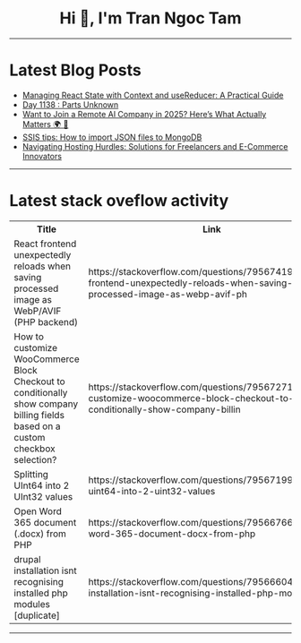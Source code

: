 <h1 align="center">Hi 👋, I'm Tran Ngoc Tam</h1>

---

# Latest Blog Posts 
<!-- BLOG-POST-LIST:START -->
- [Managing React State with Context and useReducer: A Practical Guide](https://dev.to/bastiani/managing-react-state-with-context-and-usereducer-a-practical-guide-401i)
- [Day 1138 : Parts Unknown](https://dev.to/dwane/day-1138-parts-unknown-2982)
- [Want to Join a Remote AI Company in 2025? Here’s What Actually Matters 🌍 🤖](https://dev.to/clickit_devops/want-to-join-a-remote-ai-company-in-2025-heres-what-actually-matters-52fg)
- [SSIS tips: How to import JSON files to MongoDB](https://dev.to/jorge316/ssis-tips-how-to-import-json-files-to-mongodb-dj0)
- [Navigating Hosting Hurdles: Solutions for Freelancers and E-Commerce Innovators](https://dev.to/florentv11/navigating-hosting-hurdles-solutions-for-freelancers-and-e-commerce-innovators-2enb)
<!-- BLOG-POST-LIST:END -->

---

# Latest stack oveflow activity
<table>
  <tr><th>Title</th><th>Link</th></tr>
  <!-- STACKOVERFLOW:START --><tr><td>React frontend unexpectedly reloads when saving processed image as WebP/AVIF &lpar;PHP backend&rpar;</td><td>https://stackoverflow.com/questions/79567419/react-frontend-unexpectedly-reloads-when-saving-processed-image-as-webp-avif-ph</td></tr><tr><td>How to customize WooCommerce Block Checkout to conditionally show company billing fields based on a custom checkbox selection?</td><td>https://stackoverflow.com/questions/79567271/how-to-customize-woocommerce-block-checkout-to-conditionally-show-company-billin</td></tr><tr><td>Splitting UInt64 into 2 UInt32 values</td><td>https://stackoverflow.com/questions/79567199/splitting-uint64-into-2-uint32-values</td></tr><tr><td>Open Word 365 document &lpar;.docx&rpar; from PHP</td><td>https://stackoverflow.com/questions/79566766/open-word-365-document-docx-from-php</td></tr><tr><td>drupal installation isnt recognising installed php modules [duplicate]</td><td>https://stackoverflow.com/questions/79566604/drupal-installation-isnt-recognising-installed-php-modules</td></tr><!-- STACKOVERFLOW:END -->
</table>

---


